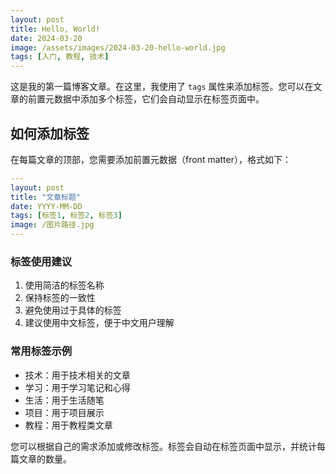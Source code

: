 ```yaml
---
layout: post
title: Hello, World!
date: 2024-03-20
image: /assets/images/2024-03-20-hello-world.jpg
tags: [入门, 教程, 技术]
---
```


这是我的第一篇博客文章。在这里，我使用了 `tags` 属性来添加标签。您可以在文章的前置元数据中添加多个标签，它们会自动显示在标签页面中。

## 如何添加标签

在每篇文章的顶部，您需要添加前置元数据（front matter），格式如下：

```yaml
---
layout: post
title: "文章标题"
date: YYYY-MM-DD
tags: [标签1, 标签2, 标签3]
image: /图片路径.jpg
---
```

### 标签使用建议

1. 使用简洁的标签名称
2. 保持标签的一致性
3. 避免使用过于具体的标签
4. 建议使用中文标签，便于中文用户理解

### 常用标签示例

- 技术：用于技术相关的文章
- 学习：用于学习笔记和心得
- 生活：用于生活随笔
- 项目：用于项目展示
- 教程：用于教程类文章

您可以根据自己的需求添加或修改标签。标签会自动在标签页面中显示，并统计每篇文章的数量。